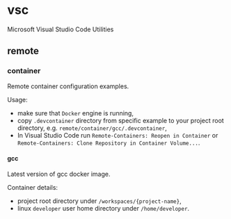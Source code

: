 # vsc
Microsoft Visual Studio Code Utilities

## remote

### container

Remote container configuration examples.

Usage:
* make sure that `Docker` engine is running,
* copy `.devcontainer` directory from specific example to your project root directory, e.g. `remote/container/gcc/.devcontainer`,
* In Visual Studio Code run `Remote-Containers: Reopen in Container` or `Remote-Containers: Clone Repository in Container Volume...`.

#### gcc

Latest version of gcc docker image.

Container details:
* project root directory under `/workspaces/{project-name}`,
* linux `developer` user home directory under `/home/developer`.